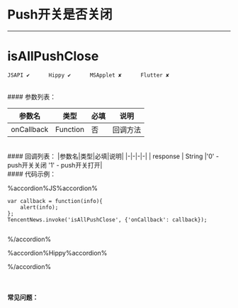 # Push开关是否关闭
---
# isAllPushClose

```
JSAPI ✔      Hippy ✔      MSApplet ✘      Flutter ✘

```
<br>
#### 参数列表：

|参数名|类型|必填|说明|
|-|-|-|-| 
|onCallback|Function|否|回调方法|
<br>
#### 回调列表：
|参数名|类型|必填|说明|
|-|-|-|-| 
| response | String |'0' - push开关关闭 '1' - push开关打开|
<br>
#### 代码示例：


%accordion%JS%accordion%

```
var callback = function(info){
    alert(info);
};
TencentNews.invoke('isAllPushClose', {'onCallback': callback});


```

%/accordion%

%accordion%Hippy%accordion%

%/accordion%

<br>

#### 常见问题：
